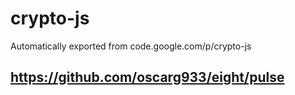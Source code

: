 # crypto-js
Automatically exported from code.google.com/p/crypto-js
## https://github.com/oscarg933/eight/pulse

